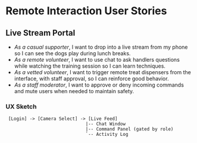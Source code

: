 # Remote Interaction User Stories

## Live Stream Portal
- *As a casual supporter*, I want to drop into a live stream from my phone so I can see the dogs play during lunch breaks.
- *As a remote volunteer*, I want to use chat to ask handlers questions while watching the training session so I can learn techniques.
- *As a vetted volunteer*, I want to trigger remote treat dispensers from the interface, with staff approval, so I can reinforce good behavior.
- *As a staff moderator*, I want to approve or deny incoming commands and mute users when needed to maintain safety.

### UX Sketch
```
 [Login] -> [Camera Select] -> [Live Feed]
                              |-- Chat Window
                              |-- Command Panel (gated by role)
                              `-- Activity Log
```

